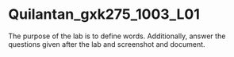 # Quilantan_gxk275_1003_L01
The purpose of the lab is to define words.  Additionally, answer the questions given after the lab and screenshot and document.
